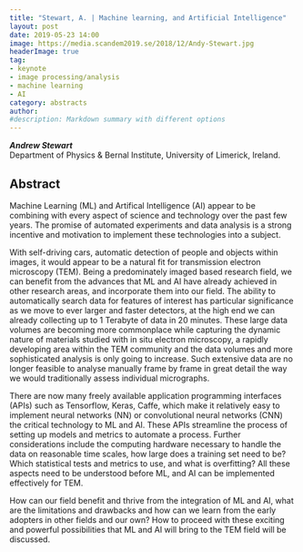 ```yaml
---
title: "Stewart, A. | Machine learning, and Artificial Intelligence"
layout: post
date: 2019-05-23 14:00
image: https://media.scandem2019.se/2018/12/Andy-Stewart.jpg
headerImage: true
tag:
- keynote
- image processing/analysis
- machine learning
- AI
category: abstracts
author:
#description: Markdown summary with different options
---
```


_**Andrew Stewart**_<br/>
Department of Physics & Bernal Institute, University of Limerick, Ireland.<br/>

## Abstract

Machine Learning (ML) and Artifical Intelligence (AI) appear to be combining with every aspect of science and technology over the past few years.  The promise of automated experiments and data analysis is a strong incentive and motivation to implement these technologies into a subject.<br/>

With self-driving cars, automatic detection of people and objects within images, it would appear to be a natural fit for transmission electron microscopy (TEM).  Being a predominately imaged based research field, we can benefit from the advances that ML and AI have already achieved in other research areas, and incorporate them into our field. The ability to automatically search data for features of interest has particular significance as we move to ever larger and faster detectors, at the high end we can already collecting up to 1 Terabyte of data in 20 minutes. These large data volumes are becoming more commonplace while capturing the dynamic nature of materials studied with in situ electron microscopy,  a rapidly developing area within the TEM community and the data volumes and more sophisticated analysis is only going to increase. Such extensive data are no longer feasible to analyse manually frame by frame in great detail the way we would traditionally assess individual micrographs.<br/>

There are now many freely available application programming interfaces (APIs) such as Tensorflow, Keras, Caffe, which make it relatively easy to implement neural networks (NN) or convolutional neural networks (CNN) the critical technology to ML and AI.  These APIs streamline the process of setting up models and metrics to automate a process. Further considerations include the computing hardware necessary to handle the data on reasonable time scales, how large does a training set need to be? Which statistical tests and metrics to use, and what is overfitting? All these aspects need to be understood before ML, and AI can be implemented effectively for TEM.<br/>

How can our field benefit and thrive from the integration of ML and AI, what are the limitations and drawbacks and how can we learn from the early adopters in other fields and our own? How to proceed with these exciting and powerful possibilities that ML and AI will bring to the TEM field will be discussed.<br/>
